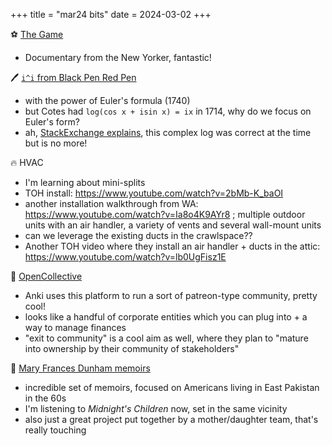 +++
title = "mar24 bits"
date = 2024-03-02
+++

:soccer: [The Game](https://www.youtube.com/watch?v=cN0kmvIvvlc)
- Documentary from the New Yorker, fantastic!


:pen: [`i^i` from Black Pen Red Pen](https://www.youtube.com/watch?v=WgOzdcvPb-k)
- with the power of Euler's formula (1740)
- but Cotes had `log(cos x + isin x) = ix` in 1714, why do we focus on Euler's form?
- ah, [StackExchange explains](https://math.stackexchange.com/questions/1315733/difference-between-the-formula-of-roger-cotes-and-euler),
this complex log was correct at the time but is no more!


:fire: HVAC
- I'm learning about mini-splits
- TOH install: https://www.youtube.com/watch?v=2bMb-K_baOI
- another installation walkthrough from WA: https://www.youtube.com/watch?v=Ia8o4K9AYr8 ;
multiple outdoor units with an air handler, a variety of vents and several wall-mount units
- can we leverage the existing ducts in the crawlspace??
- Another TOH video where they install an air handler + ducts in the attic: https://www.youtube.com/watch?v=lb0UgFisz1E


:open_hands: [OpenCollective](opencollective.com)
- Anki uses this platform to run a sort of patreon-type community, pretty cool!
- looks like a handful of corporate entities which you can plug into + a way to manage finances
- "exit to community" is a cool aim as well,
where they plan to "mature into ownership by their community of stakeholders"


:book: [Mary Frances Dunham memoirs](https://dunham-family.com/dhaka-memoirs/)
- incredible set of memoirs, focused on Americans living in East Pakistan in the 60s
- I'm listening to _Midnight's Children_ now, set in the same vicinity
- also just a great project put together by a mother/daughter team, that's really touching

